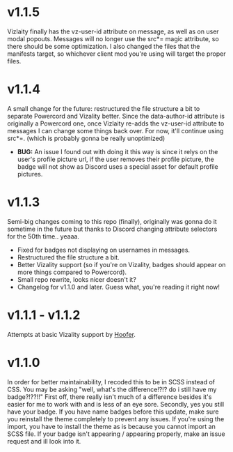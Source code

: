 # v1.1.5
Vizlaity finally has the vz-user-id attribute on message, as well as on user modal popouts. Messages will no longer use the src*= magic attribute, so there should be some optimization. I also changed the files that the manifests target, so whichever client mod you're using will target the proper files.

# v1.1.4
A small change for the future: restructured the file structure a bit to separate Powercord and Vizality better. Since the data-author-id attribute is originally a Powercord one, once Vizlaity re-adds the vz-user-id attribute to messages I can change some things back over. For now, it'll continue using src*=. (which is probably gonna be really unoptimized)
- **BUG:** An issue I found out with doing it this way is since it relys on the user's profile picture url, if the user removes their profile picture, the badge will not show as Discord uses a special asset for default profile pictures.

# v1.1.3
Semi-big changes coming to this repo (finally), originally was gonna do it sometime in the future but thanks to Discord changing attribute selectors for the 50th time.. yeaaa.
- Fixed for badges not displaying on usernames in messages.
- Restructured the file structure a bit.
- Better Vizality support (so if you're on Vizality, badges should appear on more things compared to Powercord).
- Small repo rewrite, looks nicer doesn't it?
- Changelog for v1.1.0 and later. Guess what, you're reading it right now!

# v1.1.1 - v1.1.2
Attempts at basic Vizality support by [Hoofer](https://github.com/HooferDevelops/).

# v1.1.0
In order for better maintainability, I recoded this to be in SCSS instead of CSS. You may be asking "well, what's the difference!?!? do i still have my badge?!??!!" First off, there really isn't much of a difference besides it's easier for me to work with and is less of an eye sore. Secondly, yes you still have your badge. If you have name badges before this update, make sure you reinstall the theme completely to prevent any issues. If you're using the import, you have to install the theme as is because you cannot import an SCSS file. If your badge isn't appearing / appearing properly, make an issue request and ill look into it. 
